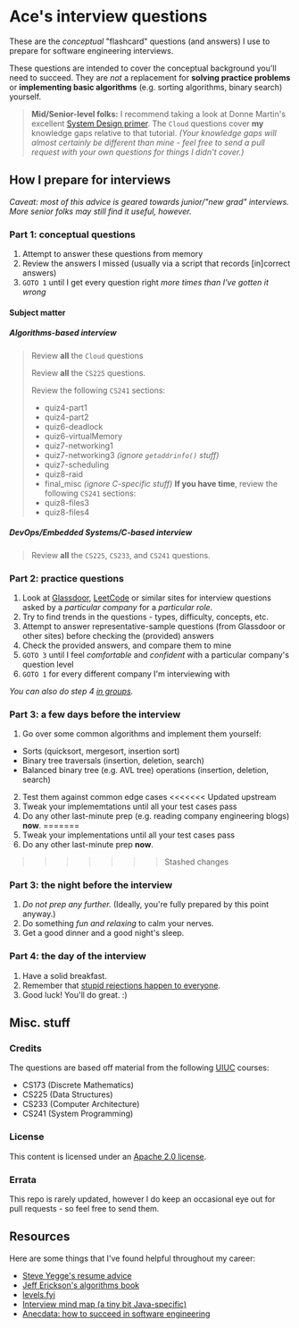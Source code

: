 # Ace's interview questions
These are the _conceptual_ "flashcard" questions (and answers) I use to prepare for software engineering interviews.

These questions are intended to cover the conceptual background you'll need to succeed. They are _not_ a replacement for **solving practice problems** or **implementing basic algorithms** (e.g. sorting algorithms, binary search) yourself.

> **Mid/Senior-level folks:** I recommend taking a look at Donne Martin's excellent [System Design primer](https://github.com/donnemartin/system-design-primer). The `Cloud` questions cover **my** knowledge gaps relative to that tutorial. _(Your knowledge gaps will almost certainly be different than mine - feel free to send a pull request with your own questions for things I didn't cover.)_

## How I prepare for interviews
_Caveat: most of this advice is geared towards junior/"new grad" interviews. More senior folks may still find it useful, however._

### Part 1: conceptual questions
1. Attempt to answer these questions from memory
2. Review the answers I missed (usually via a script that records [in]correct answers)
3. `GOTO 1` until I get every question right _more times than I've gotten it wrong_

#### Subject matter
##### Algorithms-based interview
> Review **all** the `Cloud` questions
>
> Review **all** the `CS225` questions.
>
> Review the following `CS241` sections:
> - quiz4-part1
> - quiz4-part2
> - quiz6-deadlock
> - quiz6-virtualMemory
> - quiz7-networking1
> - quiz7-networking3 _(ignore `getaddrinfo()` stuff)_
> - quiz7-scheduling
> - quiz8-raid
> - final_misc _(ignore C-specific stuff)_
> **If you have time**, review the following `CS241` sections:
> - quiz8-files3
> - quiz8-files4

##### DevOps/Embedded Systems/C-based interview
> Review **all** the `CS225`, `CS233`, and `CS241` questions.

### Part 2: practice questions
1. Look at [Glassdoor](https://glassdoor.com), [LeetCode](https://leetcode.com) or similar sites for interview questions asked by a _particular company_ for a _particular role_.
2. Try to find trends in the questions - types, difficulty, concepts, etc.
3. Attempt to answer representative-sample questions (from Glassdoor or other sites) before checking the (provided) answers
4. Check the provided answers, and compare them to mine
5. `GOTO 3` until I feel _comfortable_ and _confident_ with a particular company's question level
6. `GOTO 1` for every different company I'm interviewing with

_You can also do step 4 [in groups](http://ideas.time.com/2011/11/30/the-protege-effect/)._

### Part 3: a few days before the interview
1. Go over some common algorithms and implement them yourself:
- Sorts (quicksort, mergesort, insertion sort)
- Binary tree traversals (insertion, deletion, search)
- Balanced binary tree (e.g. AVL tree) operations (insertion, deletion, search)
2. Test them against common edge cases
<<<<<<< Updated upstream
3. Tweak your implememtations until all your test cases pass
4. Do any other last-minute prep (e.g. reading company engineering blogs) **now**.
=======
3. Tweak your implementations until all your test cases pass
4. Do any other last-minute prep **now**.
>>>>>>> Stashed changes

### Part 3: the night before the interview
1. _Do not prep any further._ (Ideally, you're fully prepared by this point anyway.)
2. Do something _fun and relaxing_ to calm your nerves.
3. Get a good dinner and a good night's sleep.

### Part 4: the day of the interview
1. Have a solid breakfast.
2. Remember that [stupid rejections happen to everyone](https://rejected.us/).
3. Good luck! You'll do great. :)

## Misc. stuff
### Credits
The questions are based off material from the following [UIUC](https://illinois.edu) courses:
- CS173 (Discrete Mathematics)
- CS225 (Data Structures)
- CS233 (Computer Architecture)
- CS241 (System Programming)

### License
This content is licensed under an [Apache 2.0 license](https://www.apache.org/licenses/LICENSE-2.0).

### Errata
This repo is rarely updated, however I do keep an occasional eye out for pull requests - so feel free to send them.

## Resources
Here are some things that I've found helpful throughout my career:
- [Steve Yegge's resume advice](https://steve-yegge.blogspot.com/2007/09/ten-tips-for-slightly-less-awful-resume.html)
- [Jeff Erickson's algorithms book](https://algorithms.wtf)
- [levels.fyi](https://levels.fyi)
- [Interview mind map (a tiny bit Java-specific)](https://www.reddit.com/r/cscareerquestions/comments/6tc4uw/i_created_a_mind_map_of_nearly_all_the_concepts/)
- [Anecdata: how to succeed in software engineering](https://www.reddit.com/r/cscareerquestions/comments/49iyhw/to_those_more_successful_than_most_how_do_you_get/)
